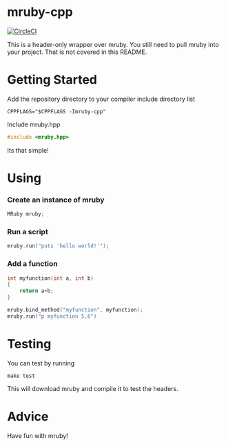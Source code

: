 # mruby-cpp

[![CircleCI](https://circleci.com/gh/davidsiaw/mruby-cpp.svg?style=svg)](https://circleci.com/gh/davidsiaw/mruby-cpp)

This is a header-only wrapper over mruby. You still need to pull mruby into your project. That is not covered in this README.

# Getting Started

Add the repository directory to your compiler include directory list

```
CPPFLAGS="$CPPFLAGS -Imruby-cpp"
```

Include mruby.hpp

```c++
#include <mruby.hpp>
```

Its that simple!

# Using

### Create an instance of mruby

```c++
MRuby mruby;
```

### Run a script

```c++
mruby.run("puts 'hello world!'");
```

### Add a function

```c++
int myfunction(int a, int b)
{
	return a+b;
}

mruby.bind_method("myfunction", myfunction);
mruby.run("p myfunction 5,6")
```

# Testing

You can test by running

```
make test
```

This will download mruby and compile it to test the headers.

# Advice

Have fun with mruby!
